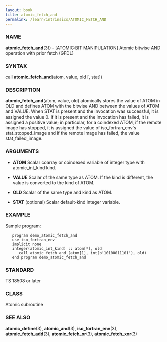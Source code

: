 ```yaml
---
layout: book
title: atomic_fetch_and
permalink: /learn/intrinsics/ATOMIC_FETCH_AND
---
```

### NAME

__atomic\_fetch\_and__(3f) - \[ATOMIC:BIT MANIPULATION\] Atomic bitwise AND operation with prior fetch
(GFDL)

### SYNTAX

call __atomic\_fetch\_and__(atom, value, old \[, stat\])

### DESCRIPTION

__atomic\_fetch\_and__(atom, value, old) atomically stores the value of
ATOM in OLD and defines ATOM with the bitwise AND between the values of
ATOM and VALUE. When STAT is present and the invocation was successful,
it is assigned the value 0. If it is present and the invocation has
failed, it is assigned a positive value; in particular, for a coindexed
ATOM, if the remote image has stopped, it is assigned the value of
iso\_fortran\_env's stat\_stopped\_image and if the remote image has
failed, the value stat\_failed\_image.

### ARGUMENTS

  - __ATOM__
    Scalar coarray or coindexed variable of integer type with
    atomic\_int\_kind kind.

  - __VALUE__
    Scalar of the same type as ATOM. If the kind is different, the value
    is converted to the kind of ATOM.

  - __OLD__
    Scalar of the same type and kind as ATOM.

  - __STAT__
    (optional) Scalar default-kind integer variable.

### EXAMPLE

Sample program:

```
   program demo_atomic_fetch_and
   use iso_fortran_env
   implicit none
   integer(atomic_int_kind) :: atom[*], old
      call atomic_fetch_and (atom[1], int(b'10100011101'), old)
   end program demo_atomic_fetch_and
```

### STANDARD

TS 18508 or later

### CLASS

Atomic subroutine

### SEE ALSO

__atomic\_define__(3), __atomic\_and__(3), __iso\_fortran\_env__(3),
__atomic\_fetch\_add__(3), __atomic\_fetch\_or__(3),
__atomic\_fetch\_xor__(3)
